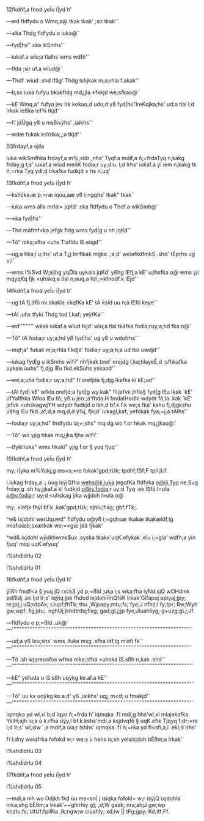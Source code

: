 12fkdñf,a fnod yeÍu i|yd h'

—wd fldfydu o Wmq,a@ tkak tkak' ;sir tkak'˜

—±ka Thdg fldfydu o iuka@˜

—fyd|hs" ±ka ikSmhs'˜

—iukaf.a wïu;a tlalhs wms wdfõ'˜

—flda ;sir uf.a wïud@˜

—Thdf. wïud .shd lfâg' Thdg lshjkak m;a;rhla f.akak'˜

—b;sx iuka fufyu bkakfldg md¿jla ±fkkjd we;sfkao@˜

—kE Wmq,a" fufya jev lrk kekao,d udu,d yß fyd|hs"lreKdjka;hs' ud;a tlal l;d lrkak ießka ief¾ tkjd'˜

—fï jdÜgq yß u msßisÿhs' ,iaikhs'˜

—wdæ fukak ksYdka;,;a tkjd'˜

03frdayf,a ojila

iuka wikSmfhka frdayf,a m%;sldr ,nhs' Tyqf.a mdif,a ñ;=frdaTyq n,kakg frday,g t;s' iukaf.a wïud meñK fodia;r uy;diu. l;d lrhs' iukaf.a ÿl iem n,kakg tk ñ;=rka Tyq ydl;d lrkafka fudkjd ± hs n,uq'

13fkdñf,a fnod yeÍu i|yd h'

—ksYdka;æ p;=ræ iqúu,aæ yß i;=gqhs' tkak" tkak˜

—iuka wms álla mrlal= jqKd' ±ka fldfydu o Thdf.a wikSmh@˜

—±ka fyd|hs'˜

—Thd mäfmf<ka jefgk fldg wms fyd|g u nh jqKd'˜

—Tõ" mka;sfha <uhs Tlafldu lE.eiqjd'˜

—ug;a hka;ï u;lhs' uf.a T¿j lerflkak mgka .;a;d' weiafkdfmkS .shd' tÉprhs ug u;l'˜

—wms l%Svd W;aijhg yqÕla uykais jqKd' yßhg lEfj;a kE' u;lhsfka o@ wms yji mqyqKq fjk <uhskq;a tlal n;auq,a fol ;=kfnodf.k lEjd'˜

14fkdñf,a fnod yeÍu i|yd h'

—ug tA fj,dfõ nv.skakla ±kqfKa kE' tA ksid uu n;a lEfõ keye'˜

—tAl ;uhs tfykï Thdg tod l,kaf; yeÿfKa'˜

—wd''''''''' wkak iukaf.a wïud tkjd' wïu;a tlal tkafka fodia;ruy;a;hd fka o@˜

—Tõ" tA fodia;r uy;a;hd yß fyd|hs' ug yß u wdofrhs'˜

—mqf;a" fukak m;a;rhla f.kdjd' fodia;r uy;a;h;a ud tlal uwdjd'˜

—iukag fyd|g u ikSmhs wïfï" nhfjkak tmd' orejdg l,ka;hlayeÈ,d ;sfhkafka uykais ùuhs" fj,djg lEu fkd.ekSuhs yskaod'˜

—we;a;uhs fodia;r uy;a;hd" fï orefjda fj,djg lkafka kï kE;ud'˜

—tAl fyd| kE' wfkla orefjd;a fyd|g wy.kak" fï jefvk jhfia§ fyd|g lEu lkak ´kE' úfYaIfhka Wfoa lEu fõ, yß u jeo.;a'fhda.H fmdaIHodhl wdydr fõ,la .kak ´kE' jefvk <uhskagwjYH wdydr fudkjd o lsh,d bf.k f.k we;s fka' kshu fj,djgkshu úêhg lEu fkd.;af;d;a mq;d,d ÿ¾j, fjkjd' iukagl,kaf; yefokak fya;=j;a tAlhs'˜

—fodia;r uy;a;hd" fndfydu ia;=;shs" mq;dg wo f.or hkak mq¿jkao@˜

—Tõ" wo yjig hkak mq¿jka fjhs wïfï'˜

—tfykï iuka" wms hkakï" yjig f.or § yuq fjuq'˜

15fkdñf,a fnod yeÍu i|yd h'

my; i|yka m%Yakj,g ms<s;=re fokak'gpd;tUk; tpdhf;fSf;F tpil jUf.

i.iukag frday,a .; ùug isÿjQfha wehs@ii.iuka jegqfKa fldfyka o@iii.Tyq ne,Sug frday,g .sh hy¿jkaf.a kï fudkjd o@iv.fodia;r uy;d Tyq .ek lSfõ l=ula o@v.fodia;r uy;d <uhskag ÿka wjjdoh l=ula o@

my; ±lafjk fhÿï bf.k .kak'gpd;tUk; njhlu;fisg; gbf;fTk;.

^w& ixjdohl werUquwd" fldfydu o@yß i;=gqhsæ tkakæ tkakældf,lg miafiaæb;sxætkak we;=<gæ jdä fjkak'

^wd& ixjdohl wjidkhwms$ux .syska tkakx'uqK.efykak ,eîu i;=gla' wdfh;a yïn fjuq' miqj uqK.efyuq'

l%shdldrlu 02

l%shdldrlu 01

16fkdñf,a fnod yeÍu i|yd h'

ÿïßh fmdf<a § yuq jQ rxckS yd p;=ßld ;uka i;s wka;fha iyNd.sjQ wOHdmk pdßldj .ek l;d lr;s' iqÿiq jpk fhdod ixjdohiïmQ¾K lrkak'Gifapuj epiyaj;jpy; re;jpj;j uQ;rdpAk; rJupf;fhTk; thu ,Wjpapy;mtu;fs; fye;J nfhz;l fy;tpr; Rw;Wyh gw;wpf; fijj;jdu;. nghUj;jkhdtrdq;fisg; gad;gLj;jp fye;Jiuahliyg; g+uzg;gLj;Jf.

—fldfydu o p;=ßld .uk@˜—'''''''''''''''''''''''''''''''''''''''''''''''''''''''''''''''''''''''''''''''''''''''''''''''''''''''''''''''˜

—ud;a yß leu;shs' wms .fuka msg .sfha ldf,lg miafi fk'˜—'''''''''''''''''''''''''''''''''''''''''''''''''''''''''''''''''''''''''''''''''''''''''''''''''''''''''''''''˜

—Tõ .sh wjqreoafoa wfma mka;sfha <uhska iS.sßh n,kak .shd'˜—''''''''''''''''''''''''''''''''''''''''''''''''''''''''''''''''''''''''''''''''''''''''''''''''''''''''''''''''˜

—kE" yefuda u iS.sßh uqÿkg ke.af.a kE'˜—''''''''''''''''''''''''''''''''''''''''''''''''''''''''''''''''''''''''''''''''''''''''''''''''''''''''''''''''˜

—Tõ" uu kx uqÿkg ke.a.d' yß ,iaikhs' uq¿ m<d; u fmakjd'˜—''''''''''''''''''''''''''''''''''''''''''''''''''''''''''''''''''''''''''''''''''''''''''''''''''''''''''''''''˜

iqmqka yd wl,xl b;d iqyo ñ;=frda h' iqmqka .fï mdi,g hhs'wl,xl miajekafka YsIH;ajh iu;a ù k.rfha úÿy,l bf.k.kshs'mdi,a ksjdvqfõ § uqK.efik Tjqyq f;dr;=re l;d lr;s' wl,xlw¨;a mdif,a úia;r lshhs' iqmqka .fï ñ;=rka yd fl<sfi,a,ï .ekl;d lrhs'

fï l;dny weiqfrka fofokd w;r we;s ù hehs is;sh yelsixjdoh bÈßm;a lrkak'

l%shdldrlu 03

l%shdldrlu 04

17fkdñf,a fnod yeÍu i|yd h'

l%shdldrlu 05

—mdi,a nih wo Odjkh fkd ùu ms<sn| j isiqka fofokl= w;r isÿjQ ixjdohla˜ mka;shg bÈßm;a lrkak'~~ghlrhiy g]; ,d;W gazk; nra;ahjJ gw;wp khztu;fs;,UtUf;fpilNa ,lk;ngw;w ciuahly; xd;iw || tFg;gpy; Kd;itf;Ff.